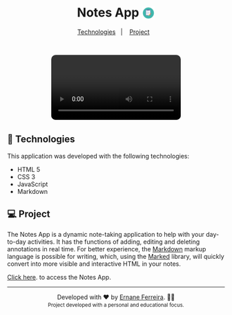 <h1 align="center">
  <strong>Notes App <img style="transform:translateY(6px);"src="./.github/images/icon.png" height="30px"/></strong>
</h1>

<p align="center">
  <a href="#-Technologies">Technologies</a>&nbsp;&nbsp;&nbsp;|&nbsp;&nbsp;&nbsp;
  <a href="#-Project">Project</a>&nbsp;&nbsp;&nbsp;
</p>

<br>

<p align="center">
  <video style="border-radius:10px;" loop autoplay src="./.github/video/video2.mp4"></video>
</p>

## 🚀 Technologies

This application was developed with the following technologies:

- HTML 5
- CSS 3
- JavaScript
- Markdown

## 💻 Project
<p>
    The Notes App is a dynamic note-taking application to help with your day-to-day activities. It has the functions of adding, editing and deleting annotations in real time. For better experience, the <a target="_blank" href="https://en.wikipedia.org/wiki/Markdown">Markdown</a> markup language is possible for writing, which, using the <a target="_blank" href="https://github.com/markedjs/marked">Marked</a> library, will quickly convert into more visible and interactive HTML in your notes.
</p>
<p> <a target="_blank" href="https://ernanej.github.io/my-linktree/">Click here</a>. to access the Notes App.</p>

---

<p align="center">
Developed with ❤ by <a target="_blank" href="https://ernanej.github.io/my-linktree/">Ernane Ferreira</a>. 👋🏻<br/>
<small>Project developed with a personal and educational focus.<small>
</p>